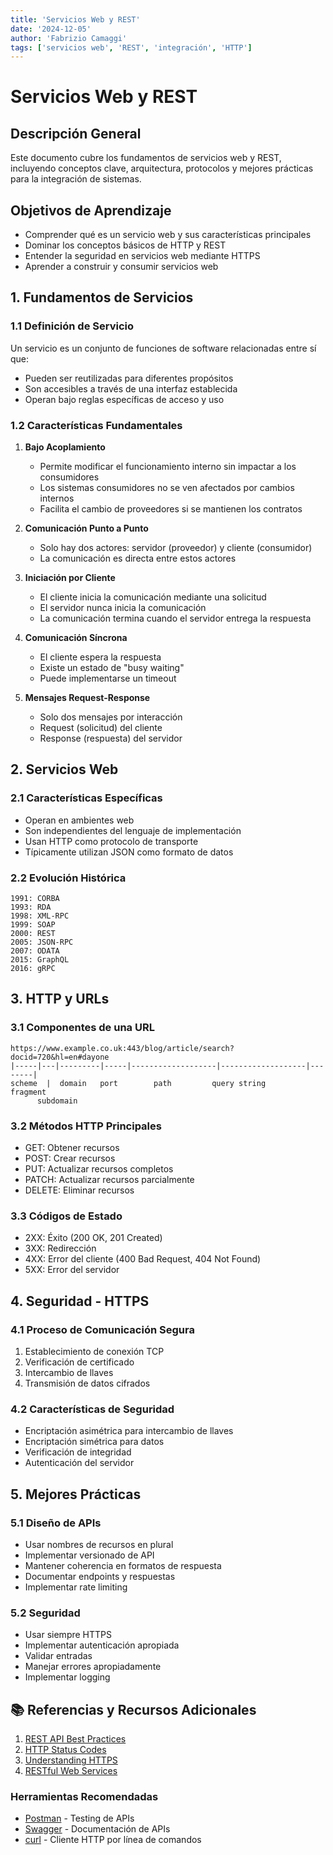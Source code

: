 ```yaml
---
title: 'Servicios Web y REST'
date: '2024-12-05'
author: 'Fabrizio Camaggi'
tags: ['servicios web', 'REST', 'integración', 'HTTP']
---
```


# Servicios Web y REST

## Descripción General

Este documento cubre los fundamentos de servicios web y REST, incluyendo conceptos clave, arquitectura, protocolos y mejores prácticas para la integración de sistemas.

## Objetivos de Aprendizaje

- Comprender qué es un servicio web y sus características principales
- Dominar los conceptos básicos de HTTP y REST
- Entender la seguridad en servicios web mediante HTTPS
- Aprender a construir y consumir servicios web

## 1. Fundamentos de Servicios

### 1.1 Definición de Servicio

Un servicio es un conjunto de funciones de software relacionadas entre sí que:

- Pueden ser reutilizadas para diferentes propósitos
- Son accesibles a través de una interfaz establecida
- Operan bajo reglas específicas de acceso y uso

### 1.2 Características Fundamentales

1. **Bajo Acoplamiento**

   - Permite modificar el funcionamiento interno sin impactar a los consumidores
   - Los sistemas consumidores no se ven afectados por cambios internos
   - Facilita el cambio de proveedores si se mantienen los contratos

2. **Comunicación Punto a Punto**

   - Solo hay dos actores: servidor (proveedor) y cliente (consumidor)
   - La comunicación es directa entre estos actores

3. **Iniciación por Cliente**

   - El cliente inicia la comunicación mediante una solicitud
   - El servidor nunca inicia la comunicación
   - La comunicación termina cuando el servidor entrega la respuesta

4. **Comunicación Síncrona**

   - El cliente espera la respuesta
   - Existe un estado de "busy waiting"
   - Puede implementarse un timeout

5. **Mensajes Request-Response**
   - Solo dos mensajes por interacción
   - Request (solicitud) del cliente
   - Response (respuesta) del servidor

## 2. Servicios Web

### 2.1 Características Específicas

- Operan en ambientes web
- Son independientes del lenguaje de implementación
- Usan HTTP como protocolo de transporte
- Típicamente utilizan JSON como formato de datos

### 2.2 Evolución Histórica

```
1991: CORBA
1993: RDA
1998: XML-RPC
1999: SOAP
2000: REST
2005: JSON-RPC
2007: ODATA
2015: GraphQL
2016: gRPC
```

## 3. HTTP y URLs

### 3.1 Componentes de una URL

```
https://www.example.co.uk:443/blog/article/search?docid=720&hl=en#dayone
|-----|---|---------|-----|-------------------|-------------------|--------|
scheme  |  domain   port        path         query string       fragment
      subdomain
```

### 3.2 Métodos HTTP Principales

- GET: Obtener recursos
- POST: Crear recursos
- PUT: Actualizar recursos completos
- PATCH: Actualizar recursos parcialmente
- DELETE: Eliminar recursos

### 3.3 Códigos de Estado

- 2XX: Éxito (200 OK, 201 Created)
- 3XX: Redirección
- 4XX: Error del cliente (400 Bad Request, 404 Not Found)
- 5XX: Error del servidor

## 4. Seguridad - HTTPS

### 4.1 Proceso de Comunicación Segura

1. Establecimiento de conexión TCP
2. Verificación de certificado
3. Intercambio de llaves
4. Transmisión de datos cifrados

### 4.2 Características de Seguridad

- Encriptación asimétrica para intercambio de llaves
- Encriptación simétrica para datos
- Verificación de integridad
- Autenticación del servidor

## 5. Mejores Prácticas

### 5.1 Diseño de APIs

- Usar nombres de recursos en plural
- Implementar versionado de API
- Mantener coherencia en formatos de respuesta
- Documentar endpoints y respuestas
- Implementar rate limiting

### 5.2 Seguridad

- Usar siempre HTTPS
- Implementar autenticación apropiada
- Validar entradas
- Manejar errores apropiadamente
- Implementar logging

## 📚 Referencias y Recursos Adicionales

1. [REST API Best Practices](https://restfulapi.net/rest-api-design-tutorial-with-example/)
2. [HTTP Status Codes](https://developer.mozilla.org/en-US/docs/Web/HTTP/Status)
3. [Understanding HTTPS](https://howhttps.works/)
4. [RESTful Web Services](https://www.ibm.com/cloud/learn/rest-apis)

### Herramientas Recomendadas

- [Postman](https://www.postman.com/) - Testing de APIs
- [Swagger](https://swagger.io/) - Documentación de APIs
- [curl](https://curl.se/) - Cliente HTTP por línea de comandos
